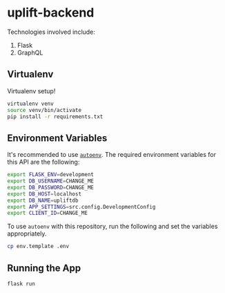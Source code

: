 # uplift-backend

Technologies involved include:
1. Flask
2. GraphQL

## Virtualenv

Virtualenv setup!

```bash
virtualenv venv
source venv/bin/activate
pip install -r requirements.txt
```

## Environment Variables
It's recommended to use [`autoenv`](https://github.com/kennethreitz/autoenv).
The required environment variables for this API are the following:

````bash
export FLASK_ENV=development
export DB_USERNAME=CHANGE_ME
export DB_PASSWORD=CHANGE_ME
export DB_HOST=localhost
export DB_NAME=upliftdb
export APP_SETTINGS=src.config.DevelopmentConfig
export CLIENT_ID=CHANGE_ME
````

To use `autoenv` with this repository, run the following and set the variables appropriately.

````bash
cp env.template .env
````

## Running the App

````bash
flask run
````